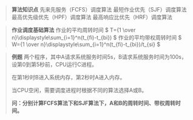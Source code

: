 


> **算法知识点**
> 先来先服务（FCFS）调度算法
> 最短作业优先（SJF）调度算法
> 最高优先级优先（HPF）调度算法
> 最高响应比优先（HRF）调度算法
> 

> **作业调度基础算法**
> 作业的平均周转时间 $ T={1 \over n}\displaystyle\sum_{i=1}^n(t_{fi)-t_{bi}) $
> 作业的平均带权周转时间 $ W={1 \over n}\displaystyle\sum_{i=1}^n(t_{fi)-t_{bi})/t_{si} $

> **例题**
> 两个程序，其中A请求系统服务时间5s，B请求系统服务时间为100s，设第0到第5秒前，CPU运行C进程。
>
> 在第1秒时B进入系统内存，第2秒时A进入内存。
>
> 当CPU空闲，需要调度进程时根据不同的算法选择A或B。
>
> **问：分别计算FCFS算法下和SJF算法下，A和B的周转时间、带权周转时间。**



